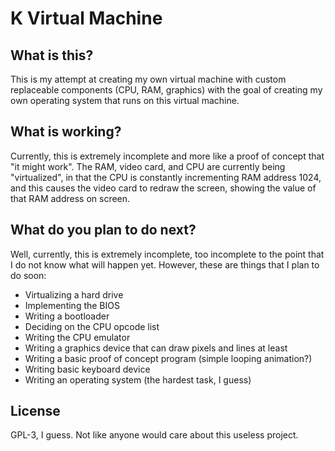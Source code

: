 # K Virtual Machine

## What is this?

This is my attempt at creating my own virtual machine with custom
replaceable components (CPU, RAM, graphics) with the goal of creating
my own operating system that runs on this virtual machine.

## What is working?

Currently, this is extremely incomplete and more like a proof of concept
that "it might work". The RAM, video card, and CPU are currently
being "virtualized", in that the CPU is constantly incrementing
RAM address 1024, and this causes the video card to redraw the screen,
showing the value of that RAM address on screen.

## What do you plan to do next?

Well, currently, this is extremely incomplete, too incomplete to
the point that I do not know what will happen yet. However, these are
things that I plan to do soon:

* Virtualizing a hard drive
* Implementing the BIOS
* Writing a bootloader
* Deciding on the CPU opcode list
* Writing the CPU emulator
* Writing a graphics device that can draw pixels and lines at least
* Writing a basic proof of concept program (simple looping animation?)
* Writing basic keyboard device
* Writing an operating system (the hardest task, I guess)

## License

GPL-3, I guess. Not like anyone would care about this useless project.

